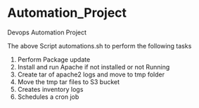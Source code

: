 # Automation_Project
Devops Automation Project

The above Script automations.sh to perform the following tasks 
1. Perform Package update
2. Install and run Apache if not installed or not Running
3. Create tar of apache2 logs and move to tmp folder
4. Move the tmp tar files to S3 bucket
5. Creates inventory logs
6. Schedules a cron job

